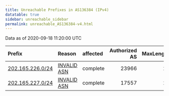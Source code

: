 ```yaml
---
title: Unreachable Prefixes in AS136384 (IPv4)
datatable: true
sidebar: unreachable_sidebar
permalink: unreachable_AS136384-v4.html
---
```


Data as of 2020-09-18 11:20:00 UTC


<div class="datatable-begin"></div>

| Prefix                                                     | Reason                                                                                                   | affected   |   Authorized AS |   MaxLength | Anchor                                       |   unreachable /24s |
|:-----------------------------------------------------------|:---------------------------------------------------------------------------------------------------------|:-----------|----------------:|------------:|:---------------------------------------------|-------------------:|
| [202.165.226.0/24](https://stat.ripe.net/202.165.226.0/24) | [INVALID ASN](https://rpki-validator.ripe.net/announcement-preview?asn=AS136384&prefix=202.165.226.0/24) | complete   |           23966 |          24 | [APNIC](unreachable_APNIC_RPKI_Root-v4.html) |                  1 |
| [202.165.227.0/24](https://stat.ripe.net/202.165.227.0/24) | [INVALID ASN](https://rpki-validator.ripe.net/announcement-preview?asn=AS136384&prefix=202.165.227.0/24) | complete   |           17557 |          24 | [APNIC](unreachable_APNIC_RPKI_Root-v4.html) |                  1 |

<div class="datatable-end"></div>